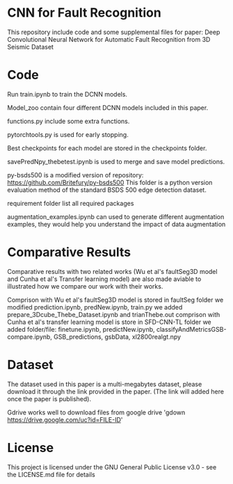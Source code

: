 # CNN for Fault Recognition
This repository include code and some supplemental files for paper: Deep Convolutional Neural Network for Automatic Fault Recognition from 3D Seismic Dataset

# Code 
Run train.ipynb to train the DCNN models. 

Model_zoo contain four different DCNN models included in this paper.

functions.py include some extra functions.

pytorchtools.py is used for early stopping.

Best checkpoints for each model are stored in the checkpoints folder.

savePredNpy_thebetest.ipynb is used to merge and save model predictions.

py-bsds500 is a modified version of repository: https://github.com/Britefury/py-bsds500
This folder is a python version evaluation method of the standard BSDS 500 edge detection dataset. 

requirement folder list all required packages

augmentation_examples.ipynb can used to generate different augmentation examples, they would help you understand the impact of data augmentation 

# Comparative Results
Comparative results with two related works (Wu et al's faultSeg3D model and Cunha et al's Transfer learning model) are also made aviable to illustrated how we compare our work with their works. 

Comprison with Wu et al's faultSeg3D model is stored in faultSeg folder
    we modified prediction.ipynb, predNew.ipynb, train.py
    we added prepare_3Dcube_Thebe_Dataset.ipynb and trianThebe.out 
comprison with Cunha et al's transfer learning model is store in SFD-CNN-TL folder
    we added folder/file: finetune.ipynb, predictNew.ipynb, classifyAndMetricsGSB-compare.ipynb, GSB_predictions, gsbData, xl2800realgt.npy

# Dataset
The dataset used in this paper is a multi-megabytes dataset, please download it through the link provided in the paper. (The link will added here once the paper is published).

Gdrive works well to download files from google drive
'gdown https://drive.google.com/uc?id=FILE-ID'


# License
This project is licensed under the GNU General Public License v3.0 - see the LICENSE.md file for details




